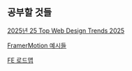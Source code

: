 ## 공부할 것들
[2025년 25 Top Web Design Trends 2025](https://www.theedigital.com/blog/web-design-trends)

[FramerMotion 예시들](https://examples.motion.dev/)

[FE 로드맵](https://roadmap.sh/frontend)

